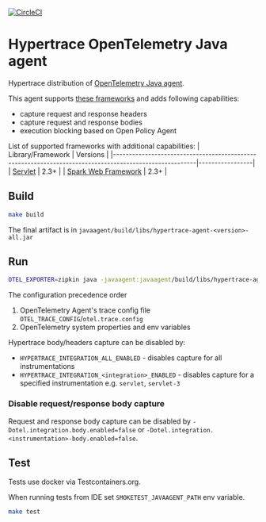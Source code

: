 [![CircleCI](https://circleci.com/gh/hypertrace/opentelemetry-javaagent.svg?style=svg&circle-token=b562d40d95cc5906f445004c4a96b666250d260b)](https://circleci.com/gh/hypertrace/opentelemetry-javaagent)

# Hypertrace OpenTelemetry Java agent

Hypertrace distribution of [OpenTelemetry Java agent](https://github.com/open-telemetry/opentelemetry-java-instrumentation).

This agent supports [these frameworks](https://github.com/open-telemetry/opentelemetry-java-instrumentation#supported-java-libraries-and-frameworks)
and adds following capabilities:
* capture request and response headers
* capture request and response bodies
* execution blocking based on Open Policy Agent

List of supported frameworks with additional capabilities:
| Library/Framework                                                                                      | Versions        |
|--------------------------------------------------------------------------------------------------------|-----------------|
| [Servlet](https://javaee.github.io/javaee-spec/javadocs/javax/servlet/package-summary.html)            | 2.3+            |
| [Spark Web Framework](https://github.com/perwendel/spark)                                              | 2.3+            |


## Build

```bash
make build
```

The final artifact is in `javaagent/build/libs/hypertrace-agent-<version>-all.jar`

## Run

```bash
OTEL_EXPORTER=zipkin java -javaagent:javaagent/build/libs/hypertrace-agent-0.0.1-all.jar -jar app.jar
```

The configuration precedence order 
1. OpenTelemetry Agent's trace config file `OTEL_TRACE_CONFIG`/`otel.trace.config`
3. OpenTelemetry system properties and env variables

Hypertrace body/headers capture can be disabled by:
* `HYPERTRACE_INTEGRATION_ALL_ENABLED` - disables capture for all instrumentations
* `HYPERTRACE_INTEGRATION_<integration>_ENABLED` - disables capture for a specified instrumentation e.g. `servlet`, `servlet-3`

### Disable request/response body capture

Request and response body capture can be disabled by `-Dotel.integration.body.enabled=false` or
`-Dotel.integration.<instrumentation>-body.enabled=false`.

## Test

Tests use docker via Testcontainers.org.

When running tests from IDE set `SMOKETEST_JAVAAGENT_PATH` env variable.

```bash
make test
```

